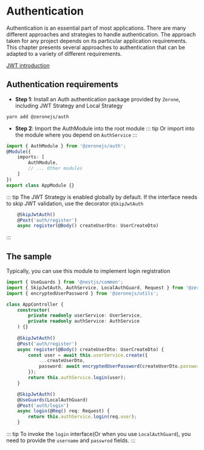 # Authentication

Authentication is an essential part of most applications. There are many different approaches and strategies to handle authentication. The approach taken for any project depends on its particular application requirements. This chapter presents several approaches to authentication that can be adapted to a variety of different requirements.

[JWT introduction](https://jwt.io/introduction/)

## Authentication requirements

- **Step 1**: Install an Auth authentication package provided by `Zerone`, including JWT Strategy and Local Strategy
```bash
yarn add @zeronejs/auth
```

- **Step 2**: Import the AuthModule into the root module
::: tip
Or import into the module where you depend on `AuthService`
:::
```ts
import { AuthModule } from '@zeronejs/auth';
@Module({
    imports: [
        AuthModule,
        // ... Other modules
    ]
})
export class AppModule {}
```
::: tip
The JWT Strategy is enabled globally by default. If the interface needs to skip JWT validation, use the decorator `@SkipJwtAuth`
```ts
    @SkipJwtAuth()
    @Post('auth/register')
    async register(@Body() createUserDto: UserCreateDto) 
```
:::

## The sample

Typically, you can use this module to implement login registration
```ts
import { UseGuards } from '@nestjs/common';
import { SkipJwtAuth, AuthService, LocalAuthGuard, Request } from '@zeronejs/auth';
import { encryptedUserPassword } from '@zeronejs/utils';

class AppController {
    constructor(
        private readonly userService: UserService,
        private readonly authService: AuthService
    ) {}
    
    @SkipJwtAuth()
    @Post('auth/register')
    async register(@Body() createUserDto: UserCreateDto) {
        const user = await this.userService.create({
            ...createUserDto,
            password: await encryptedUserPassword(createUserDto.password),
        });
        return this.authService.login(user);
    }

    @SkipJwtAuth()
    @UseGuards(LocalAuthGuard)
    @Post('auth/login')
    async login(@Req() req: Request) {
        return this.authService.login(req.user);
    }
```

::: tip
To invoke the `login` interface(Or when you use `LocalAuthGuard`), you need to provide the `username` and `passwrod` fields.
:::